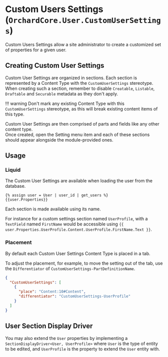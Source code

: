# Custom Users Settings (`OrchardCore.User.CustomUserSettings`)

Custom Users Settings allow a site administrator to create a customized set of properties for a given user.  

## Creating Custom User Settings

Custom User Settings are organized in sections. Each section is represented by a Content Type with the `CustomUserSettings` stereotype.  
When creating such a section, remember to disable `Creatable`, `Listable`, `Draftable` and `Securable` metadata as they don't apply.

!!! warning
    Don't mark any existing Content Type with this `CustomUserSettings` stereotype, as this will break existing content items of this type.

Custom User Settings are then comprised of parts and fields like any other content type.  
Once created, open the Setting menu item and each of these sections should appear alongside the module-provided ones.

## Usage

### Liquid

The Custom User Settings are available when loading the user from the database. 
```liquid 
{% assign user = User | user_id | get_users %}
{{user.Properties}}
```
Each section is made available using its name.

For instance for a custom settings section named `UserProfile`, with a `TextField` named `FirstName` would be accessible using `{{ user.Properties.UserProfile.Content.UserProfile.FirstName.Text }}`.

### Placement

By default each Custom User Settings Content Type is placed in a tab.

To adjust the placement, for example, to move the setting out of the tab, use the `Differentiator` of `CustomUserSettings-PartDefinitionName`.

``` json
{
  "CustomUserSettings": [
    {
      "place": "Content:10#Content",
      "differentiator": "CustomUserSettings-UserProfile" 
    }
  ]
}
```

## User Section Display Driver

You may also extend the `User` properties by implementing a `SectionDisplayDriver<User, UserProfile>` where `User` is the type of entity to be edited,
and `UserProfile` is the property to extend the `User` entity with.
